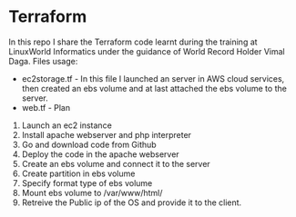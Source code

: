 # Terraform
In this repo I share the Terraform code learnt during the training at LinuxWorld Informatics under the guidance of World Record Holder Vimal Daga.
Files usage:
* ec2storage.tf - In this file I launched an server in AWS cloud services, then created an ebs volume and at last attached the ebs volume to the server.
* web.tf - Plan
1. Launch an ec2 instance
2. Install apache webserver and php interpreter
3. Go and download code from Github 
4. Deploy the code in the apache webserver
5. Create an ebs volume and connect it to the server
6. Create partition in ebs volume
7. Specify format type of ebs volume
8. Mount  ebs volume to /var/www/html/
9. Retreive the Public ip of the OS and provide it to the client.
